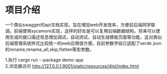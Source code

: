 # 项目介绍
一个类似swagger的api文档实现，旨在增加web开发效率，方便前后端同学联调。前端使用sycamore实现，这样的好处是可以复用后端数据结构，将来可以使用生成的接口描述信息增加调试，自动测试，自动生成模板页面等功能，这对类似后端管理系统样式比较统一的web应用很方便。目前参数字段已适配了serde json的rename,rename_all,skip,flatten等宏参数。
  
1.执行 cargo run --package demo-app <br>
2.浏览器访问 http://127.0.0.1:9001/static/resources/dist/index.html
